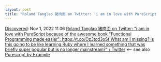 ```yaml
---
layout: post
title: "Roland Tanglao 猪肉面 on Twitter: 'i am in love with PureScript because of the awesome book 'Functional Programming made easier': https://t.co/Oz3tcd3oSf What am I missing? Is this going to be like learning Ruby where I learned something that was briefly super popular but is no longer mainstream?' / Twitter"
---
```

[Discovered](http://rolandtanglao.com/2020/07/29/p1-blogthis-checkvist-list-links-to-blog/): Nov 1, 2022 11:06 [Roland Tanglao 猪肉面 on Twitter: "i am in love with PureScript because of the awesome book "Functional Programming made easier": https://t.co/Oz3tcd3oSf What am I missing? Is this going to be like learning Ruby where I learned something that was briefly super popular but is no longer mainstream?" / Twitter](https://twitter.com/rtanglao/status/1587287007289839616) <-- see also [Purescript by Example](https://book.purescript.org/index.html)
